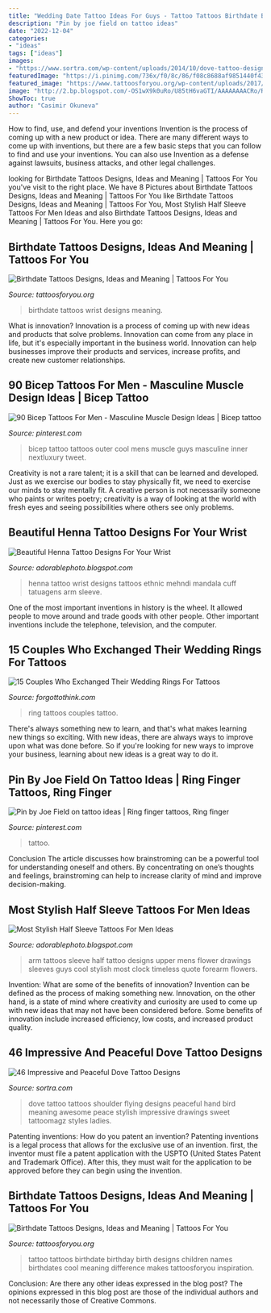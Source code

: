 ```yaml
---
title: "Wedding Date Tattoo Ideas For Guys - Tattoo Tattoos Birthdate Birthday Birth Designs Children Names Birthdates Cool Meaning Difference Makes Tattoosforyou Inspiration"
description: "Pin by joe field on tattoo ideas"
date: "2022-12-04"
categories:
- "ideas"
tags: ["ideas"]
images:
- "https://www.sortra.com/wp-content/uploads/2014/10/dove-tattoo-designs22.jpg"
featuredImage: "https://i.pinimg.com/736x/f0/8c/86/f08c8688af9851440f43530dbfade024.jpg"
featured_image: "https://www.tattoosforyou.org/wp-content/uploads/2017/08/Birthdate-Tattoos-on-Wrist.jpg"
image: "http://2.bp.blogspot.com/-OS1wX9k0uRo/U85tH6vaGTI/AAAAAAAACRo/R7FaZEKFiC8/s1600/2+henna-tattoo-designs-wrist.jpg"
ShowToc: true
author: "Casimir Okuneva"
---
```



How to find, use, and defend your inventions
Invention is the process of coming up with a new product or idea. There are many different ways to come up with inventions, but there are a few basic steps that you can follow to find and use your inventions. You can also use Invention as a defense against lawsuits, business attacks, and other legal challenges.

	

		
looking for Birthdate Tattoos Designs, Ideas and Meaning | Tattoos For You you've visit to the right place. We have 8 Pictures about Birthdate Tattoos Designs, Ideas and Meaning | Tattoos For You like Birthdate Tattoos Designs, Ideas and Meaning | Tattoos For You, Most Stylish Half Sleeve Tattoos For Men Ideas and also Birthdate Tattoos Designs, Ideas and Meaning | Tattoos For You. Here you go:
		
    
## Birthdate Tattoos Designs, Ideas And Meaning | Tattoos For You

<img loading=lazy src="https://www.tattoosforyou.org/wp-content/uploads/2017/08/Birthdate-Tattoos-on-Wrist.jpg" onerror="this.onerror=null;this.src='https://tse2.mm.bing.net/th?id=OIP.59akwC25EEJOlVNMywbUIQHaJ4&amp;pid=15.1';" alt="Birthdate Tattoos Designs, Ideas and Meaning | Tattoos For You">

_Source: tattoosforyou.org_

>birthdate tattoos wrist designs meaning. 

	

What is innovation?
Innovation is a process of coming up with new ideas and products that solve problems. Innovation can come from any place in life, but it's especially important in the business world. Innovation can help businesses improve their products and services, increase profits, and create new customer relationships.

    
## 90 Bicep Tattoos For Men - Masculine Muscle Design Ideas | Bicep Tattoo

<img loading=lazy src="https://i.pinimg.com/736x/f0/8c/86/f08c8688af9851440f43530dbfade024.jpg" onerror="this.onerror=null;this.src='https://tse4.mm.bing.net/th?id=OIP.4p3rl7lgVoakYhVM4ly59QAAAA&amp;pid=15.1';" alt="90 Bicep Tattoos For Men - Masculine Muscle Design Ideas | Bicep tattoo">

_Source: pinterest.com_

>bicep tattoo tattoos outer cool mens muscle guys masculine inner nextluxury tweet. 

	

Creativity is not a rare talent; it is a skill that can be learned and developed. Just as we exercise our bodies to stay physically fit, we need to exercise our minds to stay mentally fit. A creative person is not necessarily someone who paints or writes poetry; creativity is a way of looking at the world with fresh eyes and seeing possibilities where others see only problems.

    
## Beautiful Henna Tattoo Designs For Your Wrist

<img loading=lazy src="http://2.bp.blogspot.com/-OS1wX9k0uRo/U85tH6vaGTI/AAAAAAAACRo/R7FaZEKFiC8/s1600/2+henna-tattoo-designs-wrist.jpg" onerror="this.onerror=null;this.src='https://tse4.mm.bing.net/th?id=OIP.ebHF4eOoaqzzZ4bQ9jBG9gHaHa&amp;pid=15.1';" alt="Beautiful Henna Tattoo Designs For Your Wrist">

_Source: adorablephoto.blogspot.com_

>henna tattoo wrist designs tattoos ethnic mehndi mandala cuff tatuagens arm sleeve. 

	

One of the most important inventions in history is the wheel. It allowed people to move around and trade goods with other people. Other important inventions include the telephone, television, and the computer.

    
## 15 Couples Who Exchanged Their Wedding Rings For Tattoos

<img loading=lazy src="https://www.forgottothink.com/wp-content/uploads/2016/07/couples-wedding-ring-tattoos.jpg" onerror="this.onerror=null;this.src='https://tse2.mm.bing.net/th?id=OIP.1woYmiNVtxS0x7NO6gulngHaD3&amp;pid=15.1';" alt="15 Couples Who Exchanged Their Wedding Rings For Tattoos">

_Source: forgottothink.com_

>ring tattoos couples tattoo. 

	

There's always something new to learn, and that's what makes learning new things so exciting. With new ideas, there are always ways to improve upon what was done before. So if you're looking for new ways to improve your business, learning about new ideas is a great way to do it.

    
## Pin By Joe Field On Tattoo Ideas | Ring Finger Tattoos, Ring Finger

<img loading=lazy src="https://i.pinimg.com/736x/9c/c7/c6/9cc7c6b1e8e1cfe96425049bab2a6923.jpg" onerror="this.onerror=null;this.src='https://tse3.mm.bing.net/th?id=OIP.cUveR5BBkM7fEXxfJB3X4wHaHa&amp;pid=15.1';" alt="Pin by Joe Field on tattoo ideas | Ring finger tattoos, Ring finger">

_Source: pinterest.com_

>tattoo. 

	

Conclusion
The article discusses how brainstroming can be a powerful tool for understanding oneself and others. By concentrating on one’s thoughts and feelings, brainstroming can help to increase clarity of mind and improve decision-making.

    
## Most Stylish Half Sleeve Tattoos For Men Ideas

<img loading=lazy src="http://4.bp.blogspot.com/-TrD-8miamK4/U-k5zZDA-fI/AAAAAAAAEHc/fcHiMVPB15A/s1600/half+sleeve+tattoos+for+men+drawings.jpg" onerror="this.onerror=null;this.src='https://tse1.mm.bing.net/th?id=OIP.wacliDdPYHax5aW-2cI6CQHaJ4&amp;pid=15.1';" alt="Most Stylish Half Sleeve Tattoos For Men Ideas">

_Source: adorablephoto.blogspot.com_

>arm tattoos sleeve half tattoo designs upper mens flower drawings sleeves guys cool stylish most clock timeless quote forearm flowers. 

	

Invention: What are some of the benefits of innovation?
Invention can be defined as the process of making something new. Innovation, on the other hand, is a state of mind where creativity and curiosity are used to come up with new ideas that may not have been considered before. Some benefits of innovation include increased efficiency, low costs, and increased product quality.

    
## 46 Impressive And Peaceful Dove Tattoo Designs

<img loading=lazy src="https://www.sortra.com/wp-content/uploads/2014/10/dove-tattoo-designs22.jpg" onerror="this.onerror=null;this.src='https://tse1.mm.bing.net/th?id=OIP.UEufVNoWhHKz6_X5XR6POQHaKL&amp;pid=15.1';" alt="46 Impressive and Peaceful Dove Tattoo Designs">

_Source: sortra.com_

>dove tattoo tattoos shoulder flying designs peaceful hand bird meaning awesome peace stylish impressive drawings sweet tattoomagz styles ladies. 

	

Patenting inventions: How do you patent an invention?
Patenting inventions is a legal process that allows for the exclusive use of an invention. first, the inventor must file a patent application with the USPTO (United States Patent and Trademark Office). After this, they must wait for the application to be approved before they can begin using the invention.

    
## Birthdate Tattoos Designs, Ideas And Meaning | Tattoos For You

<img loading=lazy src="http://www.tattoosforyou.org/wp-content/uploads/2017/08/Tattoo-Birthdate.jpg" onerror="this.onerror=null;this.src='https://tse1.mm.bing.net/th?id=OIP.3Y23MBrY3Sy_yy9QH4DGxAHaHH&amp;pid=15.1';" alt="Birthdate Tattoos Designs, Ideas and Meaning | Tattoos For You">

_Source: tattoosforyou.org_

>tattoo tattoos birthdate birthday birth designs children names birthdates cool meaning difference makes tattoosforyou inspiration. 

	

Conclusion: Are there any other ideas expressed in the blog post?
The opinions expressed in this blog post are those of the individual authors and not necessarily those of Creative Commons.

